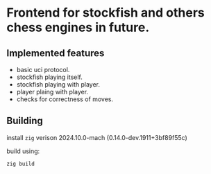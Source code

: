 # Frontend for stockfish and others chess engines in future.

## Implemented features
- basic uci protocol.
- stockfish playing itself.
- stockfish playing with player.
- player plaing with player.
- checks for correctness of moves.

## Building
install `zig` verison 2024.10.0-mach (0.14.0-dev.1911+3bf89f55c)

build using:
```sh
zig build
```



